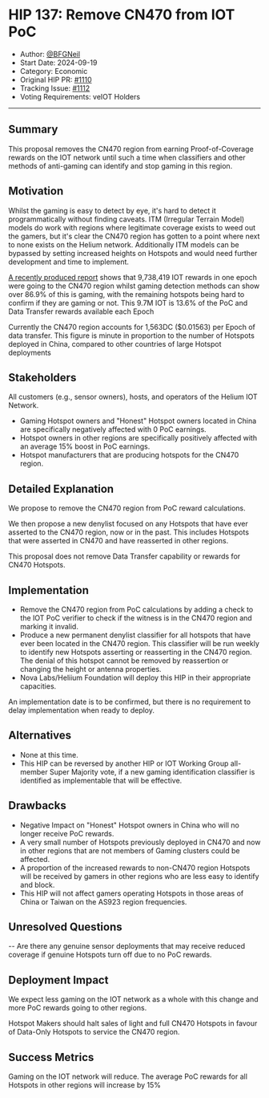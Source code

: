 # HIP 137: Remove CN470 from IOT PoC

- Author: [@BFGNeil](https://github.com/BFGNeil)
- Start Date: 2024-09-19
- Category: Economic
- Original HIP PR: [#1110](https://github.com/helium/HIP/pull/1110)
- Tracking Issue: [#1112](https://github.com/helium/HIP/issues/1112)
- Voting Requirements: veIOT Holders

---

## Summary

This proposal removes the CN470 region from earning Proof-of-Coverage rewards on the IOT network until such a time when classifiers and other methods of anti-gaming can identify and stop gaming in this region.

## Motivation

Whilst the gaming is easy to detect by eye, it's hard to detect it programmatically without finding caveats. ITM (Irregular Terrain Model) models do work with regions where legitimate coverage exists to weed out the gamers, but it's clear the CN470 region has gotten to a point where next to none exists on the Helium network. Additionally ITM models can be bypassed by setting increased heights on Hotspots and would need further development and time to implement.

[A recently produced report](files/0137/cn470-gaming.pdf) shows that 9,738,419 IOT rewards in one epoch were going to the CN470 region whilst gaming detection methods can show over 86.9% of this is gaming, with the remaining hotspots being hard to confirm if they are gaming or not. This 9.7M IOT is 13.6% of the PoC and Data Transfer rewards available each Epoch

Currently the CN470 region accounts for 1,563DC ($0.01563) per Epoch of data transfer. This figure is minute in proportion to the number of Hotspots deployed in China, compared to other countries of large Hotspot deployments

## Stakeholders

All customers (e.g., sensor owners), hosts, and operators of the Helium IOT Network. 
- Gaming Hotspot owners and "Honest" Hotspot owners located in China are specifically negatively affected with 0 PoC earnings.
- Hotspot owners in other regions are specifically positively affected with an average 15% boost in PoC earnings.
- Hotspot manufacturers that are producing hotspots for the CN470 region.

## Detailed Explanation

We propose to remove the CN470 region from PoC reward calculations.

We then propose a new denylist focused on any Hotspots that have ever asserted to the CN470 region, now or in the past.  This includes Hotspots that were asserted in CN470 and have reasserted in other regions.

This proposal does not remove Data Transfer capability or rewards for CN470 Hotspots.

## Implementation

- Remove the CN470 region from PoC calculations by adding a check to the IOT PoC verifier to check if the witness is in the CN470 region and marking it invalid.
- Produce a new permanent denylist classifier for all hotspots that have ever been located in the CN470 region.
  This classifier will be run weekly to identify new Hotspots asserting or reasserting in the CN470 region.
  The denial of this hotspot cannot be removed by reassertion or changing the height or antenna properties.
- Nova Labs/Heliium Foundation will deploy this HIP in their appropriate capacities.

An implementation date is to be confirmed, but there is no requirement to delay implementation when ready to deploy.

## Alternatives

- None at this time.
- This HIP can be reversed by another HIP or IOT Working Group all-member Super Majority vote, if a new gaming identification classifier is identified as implementable that will be effective.

## Drawbacks

- Negative Impact on "Honest" Hotspot owners in China who will no longer receive PoC rewards.
- A very small number of Hotspots previously deployed in CN470 and now in other regions that are not members of Gaming clusters could be affected.
- A proportion of the increased rewards to non-CN470 region Hotspots will be received by gamers in other regions who are less easy to identify and block.
- This HIP will not affect gamers operating Hotspots in those areas of China or Taiwan on the AS923 region frequencies.

## Unresolved Questions

-- Are there any genuine sensor deployments that may receive reduced coverage if genuine Hotspots turn off due to no PoC rewards. 

## Deployment Impact

We expect less gaming on the IOT network as a whole with this change and more PoC rewards going to other regions.

Hotspot Makers should halt sales of light and full CN470 Hotspots in favour of Data-Only Hotspots to service the CN470 region.

## Success Metrics

Gaming on the IOT network will reduce.
The average PoC rewards for all Hotspots in other regions will increase by 15%
